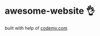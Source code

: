 # awesome-website :ok_hand:                                                                                                                                                                                                                                            
built with help of <a href="http://johnelder.com/">codemy.com</a>
